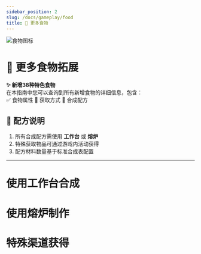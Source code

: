 ```yaml
---
sidebar_position: 2
slug: /docs/gameplay/food
title: 🍔 更多食物
---
```


<div className="food-header">

![食物图标](/img/food/food.png)

# 🍳 **更多食物拓展**  
**✨ 新增38种特色食物**  
在本指南中您可以查询到所有新增食物的详细信息，包含：  
✅ 食物属性 📌 获取方式 🔧 合成配方  

</div>

## 🧾 配方说明
1. 所有合成配方需使用 **工作台** 或 **熔炉**
2. 特殊获取物品可通过游戏内活动获得
3. 配方材料数量基于标准合成表配置

***

# **使用工作台合成**

<FoodCard
  title="培根"
  enName="bacon"
  hunger={4}
  saturation={3}
  source="craft"
  image="/img/resourcepack/food/hecheng/bacon.png"
  special="无"
/>

<FoodCard
  title="啤酒"
  enName="beer"
  hunger={4}
  saturation={3}
  source="craft"
  image="/img/resourcepack/food/hecheng/beer.png"
  special="无"
/>

<FoodCard
  title="珍珠奶茶"
  enName="bubble_tea"
  hunger={4}
  saturation={3}
  source="craft"
  image="/img/resourcepack/food/hecheng/bubble_tea.png"
  special="无"
/>

<FoodCard
  title="双份面包"
  enName="double_bread"
  hunger={4}
  saturation={3}
  source="craft"
  image="/img/resourcepack/food/hecheng/double_bread.png"
  special="无"
/>

<FoodCard
  title="派"
  enName="pie"
  hunger={4}
  saturation={3}
  source="craft"
  image="/img/resourcepack/food/hecheng/pie.png"
  special="无"
/>

<FoodCard
  title="奶酪"
  enName="cheese"
  hunger={4}
  saturation={3}
  source="craft"
  image="/img/resourcepack/food/hecheng/cheese.png"
  special="无"
/>

<FoodCard
  title="棉花糖"
  enName="candy_floss"
  hunger={4}
  saturation={3}
  source="craft"
  image="/img/resourcepack/food/hecheng/candy_floss.png"
  special="无"
/>

<FoodCard
  title="草莓甜甜圈"
  enName="strawberry_donuts"
  hunger={4}
  saturation={3}
  source="craft"
  image="/img/resourcepack/food/hecheng/strawberry_donuts.png"
  special="无"
/>

<FoodCard
  title="大火腿"
  enName="big_ham"
  hunger={4}
  saturation={3}
  source="craft"
  image="/img/resourcepack/food/hecheng/big_ham.png"
  special="无"
/>

<FoodCard
  title="酸菜肉片"
  enName="sauerkraut_meat_film"
  hunger={4}
  saturation={3}
  source="craft"
  image="/img/resourcepack/food/hecheng/sauerkraut_meat_film.png"
  special="无"
/>

<FoodCard
  title="蜂蜜罐"
  enName="Honey_claypots"
  hunger={4}
  saturation={3}
  source="craft"
  image="/img/resourcepack/food/hecheng/Honey_claypots.png"
  special="无"
/>

<FoodCard
  title="热狗"
  enName="hotdog"
  hunger={4}
  saturation={3}
  source="craft"
  image="/img/resourcepack/food/hecheng/hotdog.png"
  special="无"
/>

<FoodCard
  title="蒲公英沙拉"
  enName="dandelion_salad"
  hunger={4}
  saturation={3}
  source="craft"
  image="/img/resourcepack/food/hecheng/dandelion_salad.png"
  special="无"
/>

<FoodCard
  title="浆果沙拉"
  enName="berry_salad"
  hunger={4}
  saturation={3}
  source="craft"
  image="/img/resourcepack/food/hecheng/berry_salad.png"
  special="无"
/>

<FoodCard
  title="炖牛肉"
  enName="beef_stew"
  hunger={4}
  saturation={3}
  source="craft"
  image="/img/resourcepack/food/hecheng/beef_stew.png"
  special="无"
/>

<FoodCard
  title="海草沙拉"
  enName="seagrass_salad"
  hunger={4}
  saturation={3}
  source="craft"
  image="/img/resourcepack/food/hecheng/seagrass_salad.png"
  special="无"
/>

<FoodCard
  title="海洋拼盘"
  enName="ocean_medley"
  hunger={4}
  saturation={3}
  source="craft"
  image="/img/resourcepack/food/hecheng/ocean_medley.png"
  special="无"
/>

<FoodCard
  title="洞穴拼盘"
  enName="cave_medley"
  hunger={4}
  saturation={3}
  source="craft"
  image="/img/resourcepack/food/hecheng/cave_medley.png"
  special="无"
/>

<FoodCard
  title="胡萝卜糖"
  enName="carrot_candy"
  hunger={4}
  saturation={3}
  source="craft"
  image="/img/resourcepack/food/hecheng/carrot_candy.png"
  special="无"
/>

<FoodCard
  title="土豆糖"
  enName="potato_candy"
  hunger={4}
  saturation={3}
  source="craft"
  image="/img/resourcepack/food/hecheng/potato_candy.png"
  special="无"
/>

<FoodCard
  title="甘草糖"
  enName="grass_candy"
  hunger={4}
  saturation={3}
  source="craft"
  image="/img/resourcepack/food/hecheng/grass_candy.png"
  special="无"
/>

<FoodCard
  title="绯红糖"
  enName="crimson_candy"
  hunger={4}
  saturation={3}
  source="craft"
  image="/img/resourcepack/food/hecheng/crimson_candy.png"
  special="无"
/>

<FoodCard
  title="诡异糖"
  enName="warped_candy"
  hunger={4}
  saturation={3}
  source="craft"
  image="/img/resourcepack/food/hecheng/warped_candy.png"
  special="无"
/>

<FoodCard
  title="草莓冰淇淋"
  enName="strawberry_ice_cream"
  hunger={4}
  saturation={3}
  source="craft"
  image="/img/resourcepack/food/hecheng/strawberry_ice_cream.png"
  special="无"
/>

<FoodCard
  title="草莓巧克力冰淇淋"
  enName="strawberry_chocolate_ice_cream"
  hunger={4}
  saturation={3}
  source="craft"
  image="/img/resourcepack/food/hecheng/strawberry_chocolate_ice_cream.png"
  special="无"
/>

<FoodCard
  title="披萨"
  enName="pizza"
  hunger={4}
  saturation={3}
  source="craft"
  image="/img/resourcepack/food/hecheng/pizza.png"
  special="无"
/>

<FoodCard
  title="奶油纸杯蛋糕"
  enName="cream_cupcakes"
  hunger={4}
  saturation={3}
  source="craft"
  image="/img/resourcepack/food/hecheng/cream_cupcakes.png"
  special="无"
/>

<FoodCard
  title="豆腐"
  enName="tofu"
  hunger={4}
  saturation={3}
  source="craft"
  image="/img/resourcepack/food/hecheng/tofu.png"
  special="无"
/>

<FoodCard
  title="臭豆腐"
  enName="stinky_tofu"
  hunger={4}
  saturation={3}
  source="craft"
  image="/img/resourcepack/food/hecheng/stinky_tofu.png"
  special="无"
/>

<FoodCard
  title="玉米卷"
  enName="tacos"
  hunger={4}
  saturation={3}
  source="craft"
  image="/img/resourcepack/food/hecheng/tacos.png"
  special="无"
/>

<FoodCard
  title="爆米花"
  enName="popcorn"
  hunger={4}
  saturation={3}
  source="craft"
  image="/img/resourcepack/food/hecheng/popcorn.png"
  special="无"
/>

<FoodCard
  title="切开的仙人掌"
  enName="cut_cactus"
  hunger={4}
  saturation={3}
  source="craft"
  image="/img/resourcepack/food/hecheng/cut_cactus.png"
  special="无"
/>

<FoodCard
  title="粽子"
  enName="zongzi"
  hunger={4}
  saturation={3}
  source="craft"
  image="/img/resourcepack/food/hecheng/zongzi.png"
  special="无"
/>

<FoodCard
  title="寿司"
  enName="sushi"
  hunger={4}
  saturation={3}
  source="craft"
  image="/img/resourcepack/food/hecheng/sushi.png"
  special="无"
/>

<FoodCard
  title="叫花鸡"
  enName="beggars_style_chicken"
  hunger={4}
  saturation={3}
  source="craft"
  image="/img/resourcepack/food/hecheng/beggars_style_chicken.png"
  special="无"
/>

<FoodCard
  title="苦力怕饼干"
  enName="creeper_cookie"
  hunger={4}
  saturation={3}
  source="craft"
  image="/img/resourcepack/food/hecheng/creeper_cookie.png"
  special="无"
/>

<FoodCard
  title="棒棒糖"
  enName="lollipop"
  hunger={4}
  saturation={3}
  source="craft"
  image="/img/resourcepack/food/hecheng/lollipop.png"
  special="无"
/>

<FoodCard
  title="汉堡包"
  enName="hamburger"
  hunger={4}
  saturation={3}
  source="craft"
  image="/img/resourcepack/food/hecheng/hamburger.png"
  special="无"
/>

<FoodCard
  title="熔岩鸡"
  enName="lava_chicken"
  hunger={4}
  saturation={3}
  source="craft"
  image="/img/resourcepack/food/hecheng/lava_chicken.png"
  special="无"
/>

<FoodCard
  title="鱼汤"
  enName="fish_soup"
  hunger={4}
  saturation={3}
  source="craft"
  image="/img/resourcepack/food/hecheng/fish_soup.png"
  special="无"
/>

<FoodCard
  title="幽匿拼盘"
  enName="sculk_medley"
  hunger={4}
  saturation={3}
  source="craft"
  image="/img/resourcepack/food/hecheng/sculk_medley.png"
  special="无"
/>

<FoodCard
  title="甜浆果纸杯蛋糕"
  enName="sweet_berries_cupcake"
  hunger={4}
  saturation={3}
  source="craft"
  image="/img/resourcepack/food/hecheng/sweet_berries_cupcake.png"
  special="无"
/>

<FoodCard
  title="荧光浆果纸杯蛋糕"
  enName="glow_berries_cupcake"
  hunger={4}
  saturation={3}
  source="craft"
  image="/img/resourcepack/food/hecheng/glow_berries_cupcake.png"
  special="无"
/>

<FoodCard
  title="彩色蛋羹"
  enName="colorful_egg_custard"
  hunger={4}
  saturation={3}
  source="craft"
  image="/img/resourcepack/food/hecheng/colorful_egg_custard.png"
  special="无"
/>

# **使用熔炉制作**

<FoodCard
  title="煎乌龟蛋"
  enName="fried_turtle_egg"
  hunger={4}
  saturation={3}
  source="furnace"
  image="/img/resourcepack/food/hecheng/fried_turtle_egg.png"
  special="无"
/>

<FoodCard
  title="煎嗅探兽蛋"
  enName="fried_sniffer_egg"
  hunger={4}
  saturation={3}
  source="furnace"
  image="/img/resourcepack/food/hecheng/fried_sniffer_egg.png"
  special="无"
/>

<FoodCard
  title="煎龙蛋"
  enName="fried_dragon_egg"
  hunger={4}
  saturation={3}
  source="furnace"
  image="/img/resourcepack/food/hecheng/fried_dragon_egg.png"
  special="无"
/>

<FoodCard
  title="烤南瓜"
  enName="roasted_pumpkin"
  hunger={4}
  saturation={3}
  source="furnace"
  image="/img/resourcepack/food/hecheng/roasted_pumpkin.png"
  special="无"
/>

<FoodCard
  title="吐司"
  enName="toast"
  hunger={4}
  saturation={3}
  source="furnace"
  image="/img/resourcepack/food/hecheng/toast.png"
  special="无"
/>

<FoodCard
  title="煎蛋"
  enName="fried_egg"
  hunger={4}
  saturation={3}
  source="furnace"
  image="/img/resourcepack/food/hecheng/fried_egg.png"
  special="无"
/>

# **特殊渠道获得**

<FoodCard
  title="可口可乐"
  enName="coca_cola"
  hunger={4}
  saturation={3}
  source="special"
  image="/img/resourcepack/food/coca_cola.png"
  special="无"
/>

<FoodCard
  title="百事可乐"
  enName="pepsi_cola"
  hunger={4}
  saturation={3}
  source="special"
  image="/img/resourcepack/food/pepsi_cola.png"
  special="无"
/>

<FoodCard
  title="雪碧"
  enName="sprite"
  hunger={4}
  saturation={3}
  source="special"
  image="/img/resourcepack/food/sprite.png"
  special="无"
/>

<FoodCard
  title="芬达"
  enName="fanta"
  hunger={4}
  saturation={3}
  source="special"
  image="/img/resourcepack/food/fanta.png"
  special="无"
/>

<FoodCard
  title="草莓"
  enName="strawberry"
  hunger={4}
  saturation={3}
  source="special"
  image="/img/resourcepack/food/strawberry.png"
  special="无"
/>
